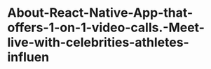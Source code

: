 # About-React-Native-App-that-offers-1-on-1-video-calls.-Meet-live-with-celebrities-athletes-influen